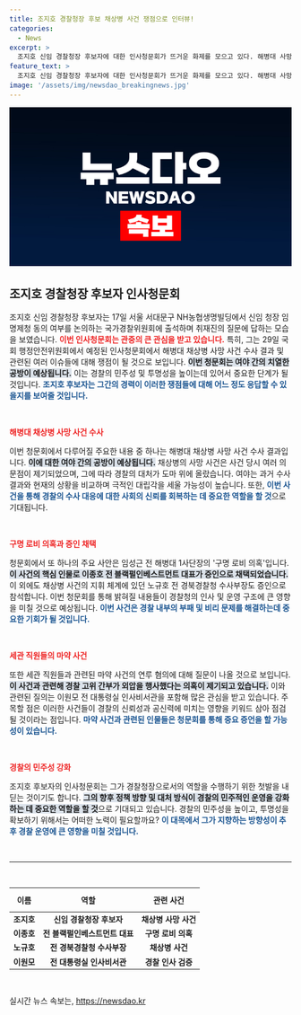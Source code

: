 ```yaml
---
title: 조지호 경찰청장 후보 채상병 사건 쟁점으로 인터뷰!
categories:
  - News
excerpt: >
  조지호 신임 경찰청장 후보자에 대한 인사청문회가 뜨거운 화제를 모으고 있다. 해병대 사망 사건과 구명 로비 의혹을 놓고 여야가 격돌하며 증인들까지 출석, 파장이 예상된다. 이번 청문회의 모든 진실이 드러날까?
feature_text: >
  조지호 신임 경찰청장 후보자에 대한 인사청문회가 뜨거운 화제를 모으고 있다. 해병대 사망 사건과 구명 로비 의혹을 놓고 여야가 격돌하며 증인들까지 출석, 파장이 예상된다. 이번 청문회의 모든 진실이 드러날까?
image: '/assets/img/newsdao_breakingnews.jpg'
---
```


<p><img src="/assets/img/newsdao_breakingnews.jpg" alt="implanttips 속보" /></p>

<h2 data-ke-size="size26">조지호 경찰청장 후보자 인사청문회</h2>

<p data-ke-size="size16">조지호 신임 경찰청장 후보자는 17일 서울 서대문구 NH농협생명빌딩에서 신임 청장 임명제청 동의 여부를 논의하는 국가경찰위원회에 출석하며 취재진의 질문에 답하는 모습을 보였습니다. <b><span style="color: #ee2323;">이번 인사청문회는 관중의 큰 관심을 받고 있습니다.</span></b> 특히, 그는 29일 국회 행정안전위원회에서 예정된 인사청문회에서 해병대 채상병 사망 사건 수사 결과 및 관련된 여러 이슈들에 대해 쟁점이 될 것으로 보입니다. <b><span style="background-color: #21538527;">이번 청문회는 여야 간의 치열한 공방이 예상됩니다.</span></b> 이는 경찰의 민주성 및 투명성을 높이는데 있어서 중요한 단계가 될 것입니다. <b><span style="color: #1a5490;">조지호 후보자는 그간의 경력이 이러한 쟁점들에 대해 어느 정도 응답할 수 있을지를 보여줄 것입니다.</span></b></p>

<p data-ke-size="size16">&nbsp;</p>

<p><b><span style="color: #ee2323;">해병대 채상병 사망 사건 수사</span></b> </p>

<p data-ke-size="size16">이번 청문회에서 다루어질 주요한 내용 중 하나는 해병대 채상병 사망 사건 수사 결과입니다. <b><span style="background-color: #21538527;">이에 대한 여야 간의 공방이 예상됩니다.</span></b> 채상병의 사망 사건은 사건 당시 여러 의문점이 제기되었으며, 그에 따라 경찰의 대처가 도마 위에 올랐습니다. 여야는 과거 수사 결과와 현재의 상황을 비교하며 극적인 대립각을 세울 가능성이 높습니다. 또한, <b><span style="color: #1a5490;">이번 사건을 통해 경찰의 수사 대응에 대한 사회의 신뢰를 회복하는 데 중요한 역할을 할 것</span></b>으로 기대됩니다.</p>

<p data-ke-size="size16">&nbsp;</p>

<p><b><span style="color: #ee2323;">구명 로비 의혹과 증인 채택</span></b></p>

<p data-ke-size="size16">청문회에서 또 하나의 주요 사안은 임성근 전 해병대 1사단장의 '구명 로비 의혹'입니다. <b><span style="background-color: #21538527;">이 사건의 핵심 인물로 이종호 전 블랙펄인베스트먼트 대표가 증인으로 채택되었습니다.</span></b> 이 외에도 채상병 사건의 지휘 체계에 있던 노규호 전 경북경찰청 수사부장도 증인으로 참석합니다. 이번 청문회를 통해 밝혀질 내용들이 경찰청의 인사 및 운영 구조에 큰 영향을 미칠 것으로 예상됩니다. <b><span style="color: #1a5490;">이번 사건은 경찰 내부의 부패 및 비리 문제를 해결하는데 중요한 기회가 될 것입니다.</span></b></p>

<p data-ke-size="size16">&nbsp;</p>

<p><b><span style="color: #ee2323;">세관 직원들의 마약 사건</span></b></p>

<p data-ke-size="size16">또한 세관 직원들과 관련된 마약 사건의 연루 혐의에 대해 질문이 나올 것으로 보입니다. <b><span style="background-color: #21538527;">이 사건과 관련해 경찰 고위 간부가 외압을 행사했다는 의혹이 제기되고 있습니다.</span></b> 이와 관련된 질의는 이원모 전 대통령실 인사비서관을 포함해 많은 관심을 받고 있습니다. 주목할 점은 이러한 사건들이 경찰의 신뢰성과 공신력에 미치는 영향을 키워드 삼아 점검될 것이라는 점입니다. <b><span style="color: #1a5490;">마약 사건과 관련된 인물들은 청문회를 통해 중요 증언을 할 가능성이 있습니다.</span></b></p>

<p data-ke-size="size16">&nbsp;</p>

<p><b><span style="color: #ee2323;">경찰의 민주성 강화</span></b></p>

<p data-ke-size="size16">조지호 후보자의 인사청문회는 그가 경찰청장으로서의 역할을 수행하기 위한 첫발을 내딛는 것이기도 합니다. <b><span style="background-color: #21538527;">그의 향후 정책 방향 및 대처 방식이 경찰의 민주적인 운영을 강화하는 데 중요한 역할을 할 것</span></b>으로 기대되고 있습니다. 경찰의 민주성을 높이고, 투명성을 확보하기 위해서는 어떠한 노력이 필요할까요? <b><span style="color: #1a5490;">이 대목에서 그가 지향하는 방향성이 추후 경찰 운영에 큰 영향을 미칠 것입니다.</span></b></p>

<p data-ke-size="size16">&nbsp;</p>

<hr />

<p data-ke-size="size16">&nbsp;</p>

<table style="width: 100%; border-collapse: collapse;">
<thead>
<tr>
<th style="text-align: center; height: 35px;"><b>이름</b></th>
<th style="text-align: center; height: 35px;"><b>역할</b></th>
<th style="text-align: center; height: 35px;"><b>관련 사건</b></th>
</tr>
</thead>
<tbody>
<tr>
<td style="text-align: center; height: 17px;"><b>조지호</b></td>
<td style="text-align: center; height: 17px;"><b>신임 경찰청장 후보자</b></td>
<td style="text-align: center; height: 17px;"><b>채상병 사망 사건</b></td>
</tr>
<tr>
<td style="text-align: center; height: 17px;"><b>이종호</b></td>
<td style="text-align: center; height: 17px;"><b>전 블랙펄인베스트먼트 대표</b></td>
<td style="text-align: center; height: 17px;"><b>구명 로비 의혹</b></td>
</tr>
<tr>
<td style="text-align: center; height: 17px;"><b>노규호</b></td>
<td style="text-align: center; height: 17px;"><b>전 경북경찰청 수사부장</b></td>
<td style="text-align: center; height: 17px;"><b>채상병 사건</b></td>
</tr>
<tr>
<td style="text-align: center; height: 17px;"><b>이원모</b></td>
<td style="text-align: center; height: 17px;"><b>전 대통령실 인사비서관</b></td>
<td style="text-align: center; height: 17px;"><b>경찰 인사 검증</b></td>
</tr>
</tbody>
</table>

<p data-ke-size="size16">&nbsp;</p>
실시간 뉴스 속보는, <a href="https://newsdao.kr" rel="dofollow">https://newsdao.kr</a>


